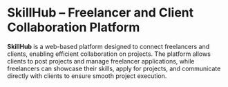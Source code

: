 # SkillHub – Freelancer and Client Collaboration Platform

**SkillHub** is a web-based platform designed to connect freelancers and clients, enabling efficient collaboration on projects. The platform allows clients to post projects and manage freelancer applications, while freelancers can showcase their skills, apply for projects, and communicate directly with clients to ensure smooth project execution.
